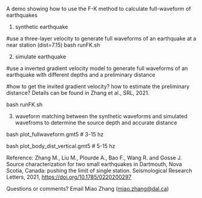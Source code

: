 A demo showing how to use the F-K method to calculate full-waveform of earthquakes

1. synthetic earthquake

#use a three-layer velocity to generate full waveforms of an earthquake at a near station (dist=7.15)
bash runFK.sh

2. simulate earthquake 

#use a inverted gradient velocity model to generate full waveforms of an earthquake with different depths and a preliminary distance

#how to get the invited gradient velocity? how to estimate the preliminary distance? Details can be found in Zhang et al., SRL, 2021.

bash runFK.sh

3. waveform matching between the synthetic waveforms and simulated wavefroms to determine the source depth and accurate distance

bash plot_fullwaveform.gmt5 # 3-15 hz

bash plot_body_dist_vertical.gmt5 # 5-15 hz

Reference: Zhang M., Liu M., Plourde A., Bao F., Wang R. and Gosse J.  Source characterization for two small earthquakes in Dartmouth, Nova Scotia, Canada: pushing the limit of single station. Seismological Research Letters, 2021, https://doi.org/10.1785/0220200297

Questions or comments? Email Miao Zhang (miao.zhang@dal.ca)

